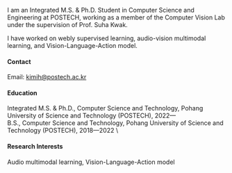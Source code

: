 

I am an Integrated M.S. & Ph.D. Student in Computer Science and Engineering at POSTECH, working as a member of the Computer Vision Lab under the supervision of Prof. Suha Kwak.

I have worked on webly supervised learning, audio-vision multimodal learning, and Vision-Language-Action model.

#### Contact

Email: kimih@postech.ac.kr

#### Education
Integrated M.S. & Ph.D., Computer Science and Technology, Pohang University of Science and Technology (POSTECH), 2022— \
B.S., Computer Science and Technology, Pohang University of Science and Technology (POSTECH), 2018—2022 \

#### Research Interests
Audio multimodal learning, Vision-Language-Action model

